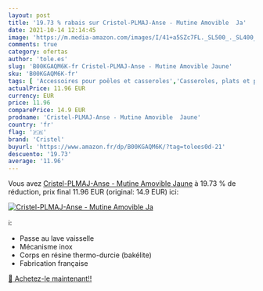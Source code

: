 ```yaml
---
layout: post
title: '19.73 % rabais sur Cristel-PLMAJ-Anse - Mutine Amovible  Ja'
date: 2021-10-14 12:14:45
image: 'https://m.media-amazon.com/images/I/41+a5SZc7FL._SL500_._SL400_.jpg'
comments: true
category: ofertas
author: 'tole.es'
slug: 'B00KGAQM6K-fr Cristel-PLMAJ-Anse - Mutine Amovible Jaune'
sku: 'B00KGAQM6K-fr'
tags: [ 'Accessoires pour poêles et casseroles','Casseroles, plats et poêles','Casseroles, poêles et faitouts','Cuisine et Maison','Manches et poignées pour casserole','cristel', ]
actualPrice: 11.96 EUR
currency: EUR
price: 11.96
comparePrice: 14.9 EUR
prodname: 'Cristel-PLMAJ-Anse - Mutine Amovible  Jaune'
country: 'fr'
flag: '🇫🇷'
brand: 'Cristel'
buyurl: 'https://www.amazon.fr/dp/B00KGAQM6K/?tag=tolees0d-21'
descuento: '19.73'
average: '11.96'
---
```


Vous avez [Cristel-PLMAJ-Anse - Mutine Amovible  Jaune](https://www.amazon.fr/dp/B00KGAQM6K/?tag=tolees0d-21)  à  19.73 % de réduction, prix final  11.96 EUR (original: 14.9 EUR) ici:

[![Cristel-PLMAJ-Anse - Mutine Amovible  Ja](https://m.media-amazon.com/images/I/41+a5SZc7FL._SL500_._SL400_.jpg)](https://www.amazon.fr/dp/B00KGAQM6K/?tag=tolees0d-21)

ℹ️:

- Passe au lave vaisselle
- Mécanisme inox
- Corps en résine thermo-durcie (bakélite)
- Fabrication française

[🛒 Achetez-le maintenant!!](https://www.amazon.fr/dp/B00KGAQM6K/?tag=tolees0d-21)
